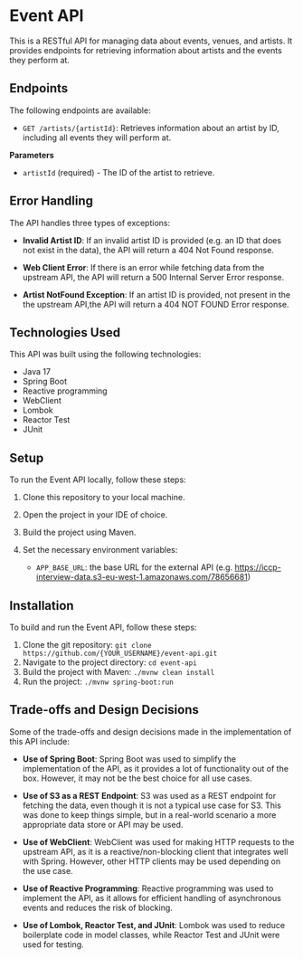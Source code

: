 # Event API

This is a RESTful API for managing data about events, venues, and artists. It provides endpoints for retrieving information about artists and the events they perform at.

## Endpoints

The following endpoints are available:

- `GET /artists/{artistId}`: Retrieves information about an artist by ID, including all events they will perform at.

**Parameters**
- `artistId` (required) - The ID of the artist to retrieve.

## Error Handling

The API handles three types of exceptions:

- **Invalid Artist ID**: If an invalid artist ID is provided (e.g. an ID that does not exist in the data), the API will return a 404 Not Found response.

- **Web Client Error**: If there is an error while fetching data from the upstream API, the API will return a 500 Internal Server Error response.

- **Artist NotFound Exception**: If an artist ID is provided, not present in the the upstream API,the API will return a 404 NOT FOUND Error response.

## Technologies Used

This API was built using the following technologies:

- Java 17
- Spring Boot
- Reactive programming
- WebClient
- Lombok
- Reactor Test
- JUnit

## Setup

To run the Event API locally, follow these steps:

1. Clone this repository to your local machine.
2. Open the project in your IDE of choice.
3. Build the project using Maven.
4. Set the necessary environment variables:

    - `APP_BASE_URL`: the base URL for the external API (e.g. https://iccp-interview-data.s3-eu-west-1.amazonaws.com/78656681)

## Installation

To build and run the Event API, follow these steps:

1. Clone the git repository: `git clone https://github.com/{YOUR_USERNAME}/event-api.git`
2. Navigate to the project directory: `cd event-api`
3. Build the project with Maven: `./mvnw clean install`
4. Run the project: `./mvnw spring-boot:run`

## Trade-offs and Design Decisions

Some of the trade-offs and design decisions made in the implementation of this API include:

- **Use of Spring Boot**: Spring Boot was used to simplify the implementation of the API, as it provides a lot of functionality out of the box. However, it may not be the best choice for all use cases.

- **Use of S3 as a REST Endpoint**: S3 was used as a REST endpoint for fetching the data, even though it is not a typical use case for S3. This was done to keep things simple, but in a real-world scenario a more appropriate data store or API may be used.

- **Use of WebClient**: WebClient was used for making HTTP requests to the upstream API, as it is a reactive/non-blocking client that integrates well with Spring. However, other HTTP clients may be used depending on the use case.

- **Use of Reactive Programming**: Reactive programming was used to implement the API, as it allows for efficient handling of asynchronous events and reduces the risk of blocking.

- **Use of Lombok, Reactor Test, and JUnit**: Lombok was used to reduce boilerplate code in model classes, while Reactor Test and JUnit were used for testing. 
